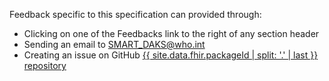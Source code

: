 
  <p>
    Feedback specific to this specification can provided through:
  </p>
  <ul>
    <li>Clicking on one of the Feedbacks link to the right of any section header</li>
    <li>Sending an email to <a href= "mailto:SMART_DAKS@who.int?subject = DAK Feedback">SMART_DAKS@who.int</a></li>
    <li>Creating an issue on GitHub <a href="{{ site.data.fhir.packageId | split: '.' | last | prepend: 'https://github.com/WorldHealthOrganization/' }}">{{ site.data.fhir.packageId | split: '.' | last }} repository</a></li>
  </ul>

